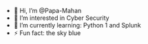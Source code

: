 - 👋 Hi, I’m @Papa-Mahan
- 👀 I’m interested in Cyber Security
- 🌱 I’m currently learning: Python 1 and Splunk
- ⚡ Fun fact: the sky blue 
